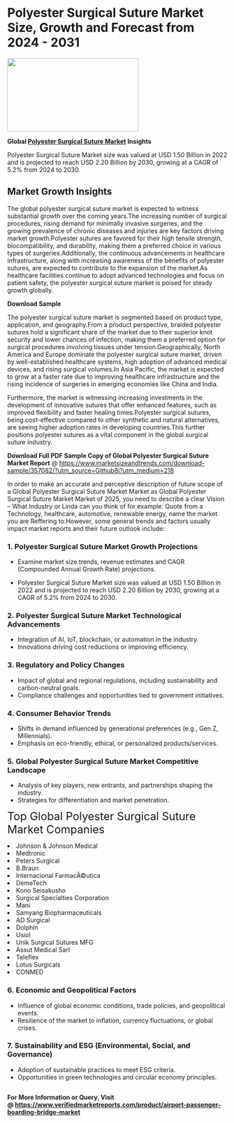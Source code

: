 <H1>Polyester Surgical Suture Market Size, Growth and Forecast from 2024 - 2031</H1><img class="aligncenter size-medium wp-image-584254" src="https://thirdeyenews.in/wp-content/uploads/2024/09/Global-Market-Research-300x168.jpeg" alt="" width="300" height="168" /><p><strong>Global&nbsp;<a href="https://www.marketsizeandtrends.com/download-sample/357082/?utm_source=Github8j?utm_medium=218">Polyester Surgical Suture Market</a> Insights</strong></p><p>Polyester Surgical Suture Market size was valued at USD 1.50 Billion in 2022 and is projected to reach USD 2.20 Billion by 2030, growing at a CAGR of 5.2% from 2024 to 2030.</p><p><h2>Market Growth Insights</h2> <p>The global polyester surgical suture market is expected to witness substantial growth over the coming years.The increasing number of surgical procedures, rising demand for minimally invasive surgeries, and the growing prevalence of chronic diseases and injuries are key factors driving market growth.Polyester sutures are favored for their high tensile strength, biocompatibility, and durability, making them a preferred choice in various types of surgeries.Additionally, the continuous advancements in healthcare infrastructure, along with increasing awareness of the benefits of polyester sutures, are expected to contribute to the expansion of the market.As healthcare facilities continue to adopt advanced technologies and focus on patient safety, the polyester surgical suture market is poised for steady growth globally.</p> <p><strong>Download Sample</strong></p> <p>The polyester surgical suture market is segmented based on product type, application, and geography.From a product perspective, braided polyester sutures hold a significant share of the market due to their superior knot security and lower chances of infection, making them a preferred option for surgical procedures involving tissues under tension.Geographically, North America and Europe dominate the polyester surgical suture market, driven by well-established healthcare systems, high adoption of advanced medical devices, and rising surgical volumes.In Asia Pacific, the market is expected to grow at a faster rate due to improving healthcare infrastructure and the rising incidence of surgeries in emerging economies like China and India.</p> <p>Furthermore, the market is witnessing increasing investments in the development of innovative sutures that offer enhanced features, such as improved flexibility and faster healing times.Polyester surgical sutures, being cost-effective compared to other synthetic and natural alternatives, are seeing higher adoption rates in developing countries.This further positions polyester sutures as a vital component in the global surgical suture industry.</p> <p><span class=""><strong>Download Full PDF Sample Copy of Global Polyester Surgical Suture Market Report</strong> @ <a href="https://www.marketsizeandtrends.com/download-sample/357082/?utm_source=Github8j?utm_medium=218" target="_blank">https://www.marketsizeandtrends.com/download-sample/357082/?utm_source=Github8j?utm_medium=218</a></span></p><p>In order to make an accurate and perceptive description of future scope of a Global&nbsp;Polyester Surgical Suture Market Market as Global&nbsp;Polyester Surgical Suture Market Market of 2025, you need to describe a clear Vision &ndash; What Industry or Linda can you think of for example: Quote from a Technology, healthcare, automotive, renewable energy, name the market you are Reffering to.However, some general trends and factors usually impact market reports and their future outlook include:</p><h3>1.&nbsp;<strong>Polyester Surgical Suture Market Growth Projections</strong></h3><ul><li>Examine market size trends, revenue estimates and CAGR (Compounded Annual Growth Rate) projections.</li><li><p>Polyester Surgical Suture Market size was valued at USD 1.50 Billion in 2022 and is projected to reach USD 2.20 Billion by 2030, growing at a CAGR of 5.2% from 2024 to 2030.</p></li></ul><h3>2.&nbsp;<strong>Polyester Surgical Suture Market Technological Advancements</strong></h3><ul><li>Integration of AI, IoT, blockchain, or automation in the industry.</li><li>Innovations driving cost reductions or improving efficiency.</li></ul><h3>3.&nbsp;<strong>Regulatory and Policy Changes</strong></h3><ul><li>Impact of global and regional regulations, including sustainability and carbon-neutral goals.</li><li>Compliance challenges and opportunities tied to government initiatives.</li></ul><h3>4.&nbsp;<strong>Consumer Behavior Trends</strong></h3><ul><li>Shifts in demand influenced by generational preferences (e.g., Gen Z, Millennials).</li><li>Emphasis on eco-friendly, ethical, or personalized products/services.</li></ul><h3>5.&nbsp;<strong>Global Polyester Surgical Suture Market Competitive Landscape</strong></h3><ul><li>Analysis of key players, new entrants, and partnerships shaping the industry.</li><li>Strategies for differentiation and market penetration.</li></ul><p data-pm-slice="1 1 []"><span style="color: inherit; font-family: inherit; font-size: 25px;">Top Global Polyester Surgical Suture Market Companies</span></p><div class="" data-test-id=""><p><li>Johnson & Johnson Medical</li><li> Medtronic</li><li> Peters Surgical</li><li> B.Braun</li><li> Internacional FarmacÃ©utica</li><li> DemeTech</li><li> Kono Seisakusho</li><li> Surgical Specialties Corporation</li><li> Mani</li><li> Samyang Biopharmaceuticals</li><li> AD Surgical</li><li> Dolphin</li><li> Usiol</li><li> Unik Surgical Sutures MFG</li><li> Assut Medical Sarl</li><li> Teleflex</li><li> Lotus Surgicals</li><li> CONMED</li></p></div><h3>6.&nbsp;<strong>Economic and Geopolitical Factors</strong></h3><ul><li>Influence of global economic conditions, trade policies, and geopolitical events.</li><li>Resilience of the market to inflation, currency fluctuations, or global crises.</li></ul><h3>7.&nbsp;<strong>Sustainability and ESG (Environmental, Social, and Governance)</strong></h3><ul><li>Adoption of sustainable practices to meet ESG criteria.</li><li>Opportunities in green technologies and circular economy principles.</li></ul><h2><strong style="font-size: 14px;">For More Information or Query, Visit @&nbsp;</strong><a style="background-color: #ffffff; font-size: 14px;" href="https://www.marketsizeandtrends.com/report/polyester-surgical-suture-market/" target="_blank">https://www.verifiedmarketreports.com/product/airport-passenger-boarding-bridge-market</a></h2>